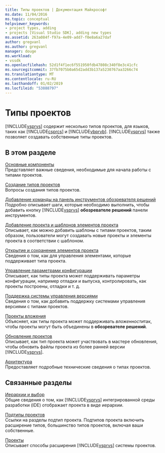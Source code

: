 ```yaml
---
title: Типы проектов | Документация Майкрософт
ms.date: 11/04/2016
ms.topic: conceptual
helpviewer_keywords:
- project types, adding
- projects [Visual Studio SDK], adding new types
ms.assetid: 263a084f-f97a-4e09-add7-f0e8a6a27daf
author: gregvanl
ms.author: gregvanl
manager: douge
ms.workload:
- vssdk
ms.openlocfilehash: 52d1f4f1ec6f551950fdb47808c340f8e3c41cfc
ms.sourcegitcommit: 37fb7075b0a65d2add3b137a5230767aa3266c74
ms.translationtype: MT
ms.contentlocale: ru-RU
ms.lasthandoff: 01/02/2019
ms.locfileid: "53888797"
---
```

# <a name="project-types"></a>Типы проектов
[!INCLUDE[vsprvs](../../code-quality/includes/vsprvs_md.md)] содержит несколько типов проектов, для языков, таких как [!INCLUDE[csprcs](../../data-tools/includes/csprcs_md.md)] и [!INCLUDE[vbprvb](../../code-quality/includes/vbprvb_md.md)]. [!INCLUDE[vsprvs](../../code-quality/includes/vsprvs_md.md)] также позволяет создавать собственные типы проектов.  
  
## <a name="in-this-section"></a>В этом разделе  
 [Основные компоненты](../../extensibility/internals/project-type-essentials.md)  
 Представляет важные сведения, необходимые для начала работы с типами проектов.  
  
 [Создание типов проектов](../../extensibility/internals/creating-project-types.md)  
 Вопросы создания типов проектов.  
  
 [Добавление команды на панель инструментов обозревателя решений](../../extensibility/adding-a-command-to-the-solution-explorer-toolbar.md)  
 Подробно описывает шаги, которые необходимо выполнить, чтобы добавить кнопку [!INCLUDE[vsprvs](../../code-quality/includes/vsprvs_md.md)] **обозревателе решений** панели инструментов.  
  
 [Добавление проекта и шаблонов элементов проекта](../../extensibility/internals/adding-project-and-project-item-templates.md)  
 Описывает, как можно добавить шаблоны с типами проектов, таким образом, пользователи могут создавать новые проекты и элементы проекта в соответствии с шаблоном.  
  
 [Открытие и сохранение элементов проекта](../../extensibility/internals/opening-and-saving-project-items.md)  
 Сведения о том, как для управления элементами, которые поддерживает типа проекта.  
  
 [Управление параметрами конфигурации](../../extensibility/internals/managing-configuration-options.md)  
 Описывает, как типы проекта может поддерживать параметры конфигурации, например отладки и выпуска, контролировать, как проекты построены, отладки и т. д.  
  
 [Поддержка системы управления версиями](../../extensibility/internals/supporting-source-control.md)  
 Сведения о том, как добавить поддержку системами управления версиями с типами проектов.  
  
 [Проекты вложения](../../extensibility/internals/nesting-projects.md)  
 Объясняет, как типы проекта может поддерживать *вложенности*так, чтобы проекты могут быть объединены в **обозревателе решений**.  
  
 [Обновление проектов](../../extensibility/internals/upgrading-projects.md)  
 Описывает, как тип проекта может участвовать в мастере обновления, чтобы обновить файлы проекта из более ранней версии [!INCLUDE[vsprvs](../../code-quality/includes/vsprvs_md.md)].  
  
 [Архитектура](../../extensibility/internals/project-types-architecture.md)  
 Предоставляет подробные технические сведения о типах проектов.  
  
## <a name="related-sections"></a>Связанные разделы  
 [Иерархии и выбор](../../extensibility/internals/hierarchies-and-selection.md)  
 Общие сведения о том, как [!INCLUDE[vsprvs](../../code-quality/includes/vsprvs_md.md)] интегрированной среды разработки (IDE) отображает проекта в виде иерархии.  
  
 [Подтипы проектов](../../extensibility/internals/project-subtypes.md)  
 Ссылки на разделы подтип проекта. Подтипов проекта включить расширение типов, большинство типов проектов, включая ваши собственные.  
  
 [Проекты](../../extensibility/internals/projects.md)  
 Описывает способы расширения [!INCLUDE[vsprvs](../../code-quality/includes/vsprvs_md.md)] системы проектов.